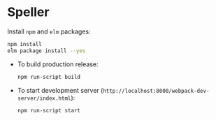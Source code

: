 Speller
=======

Install `npm` and `elm` packages:

```bash
npm install
elm package install --yes
```

* To build production release:

  ```bash
  npm run-script build
  ```

* To start development server (`http://localhost:8000/webpack-dev-server/index.html`):

  ```bash
  npm run-script start
  ```
